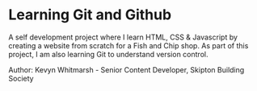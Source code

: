 # Learning Git and Github

A self development project where I learn HTML, CSS & Javascript by creating a website from scratch for a Fish and Chip shop. As part of this project, I am also learning Git to understand version control.

Author: Kevyn Whitmarsh - Senior Content Developer, Skipton Building Society
